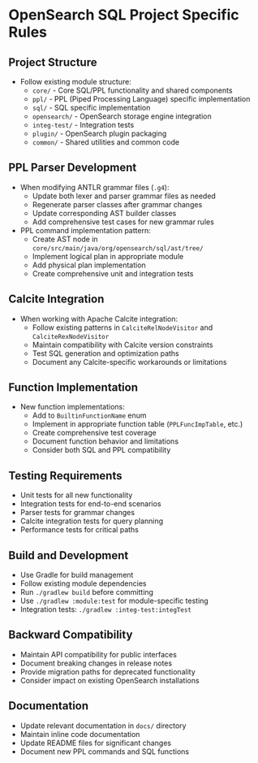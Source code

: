 # OpenSearch SQL Project Specific Rules

## Project Structure
- Follow existing module structure:
  - `core/` - Core SQL/PPL functionality and shared components
  - `ppl/` - PPL (Piped Processing Language) specific implementation
  - `sql/` - SQL specific implementation
  - `opensearch/` - OpenSearch storage engine integration
  - `integ-test/` - Integration tests
  - `plugin/` - OpenSearch plugin packaging
  - `common/` - Shared utilities and common code

## PPL Parser Development
- When modifying ANTLR grammar files (`.g4`):
  - Update both lexer and parser grammar files as needed
  - Regenerate parser classes after grammar changes
  - Update corresponding AST builder classes
  - Add comprehensive test cases for new grammar rules
- PPL command implementation pattern:
  - Create AST node in `core/src/main/java/org/opensearch/sql/ast/tree/`
  - Implement logical plan in appropriate module
  - Add physical plan implementation
  - Create comprehensive unit and integration tests

## Calcite Integration
- When working with Apache Calcite integration:
  - Follow existing patterns in `CalciteRelNodeVisitor` and `CalciteRexNodeVisitor`
  - Maintain compatibility with Calcite version constraints
  - Test SQL generation and optimization paths
  - Document any Calcite-specific workarounds or limitations

## Function Implementation
- New function implementations:
  - Add to `BuiltinFunctionName` enum
  - Implement in appropriate function table (`PPLFuncImpTable`, etc.)
  - Create comprehensive test coverage
  - Document function behavior and limitations
  - Consider both SQL and PPL compatibility

## Testing Requirements
- Unit tests for all new functionality
- Integration tests for end-to-end scenarios
- Parser tests for grammar changes
- Calcite integration tests for query planning
- Performance tests for critical paths

## Build and Development
- Use Gradle for build management
- Follow existing module dependencies
- Run `./gradlew build` before committing
- Use `./gradlew :module:test` for module-specific testing
- Integration tests: `./gradlew :integ-test:integTest`

## Backward Compatibility
- Maintain API compatibility for public interfaces
- Document breaking changes in release notes
- Provide migration paths for deprecated functionality
- Consider impact on existing OpenSearch installations

## Documentation
- Update relevant documentation in `docs/` directory
- Maintain inline code documentation
- Update README files for significant changes
- Document new PPL commands and SQL functions
